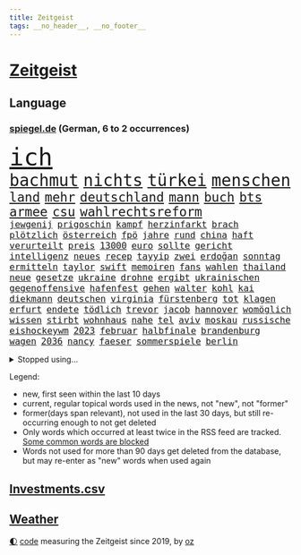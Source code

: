 ```yaml
---
title: Zeitgeist
tags: __no_header__, __no_footer__
---
```


# [Zeitgeist](https://oliz.io/zeitgeist/)

## Language

<h3><a href="https://www.spiegel.de" target="_blank">spiegel.de</a> (German, 6 to 2 occurrences)</h3>
<p style="font-family:monospace">
<span style="font-size:32pt"><a href="news_links.html#ich" class="current">ich</a></span>
<br>
<span style="font-size:22pt"><a href="news_links.html#bachmut" class="current">bachmut</a></span>
<span style="font-size:22pt"><a href="news_links.html#nichts" class="current">nichts</a></span>
<span style="font-size:22pt"><a href="news_links.html#türkei" class="current">türkei</a></span>
<span style="font-size:22pt"><a href="news_links.html#menschen" class="current">menschen</a></span>
<br>
<span style="font-size:17pt"><a href="news_links.html#land" class="current">land</a></span>
<span style="font-size:17pt"><a href="news_links.html#mehr" class="current">mehr</a></span>
<span style="font-size:17pt"><a href="news_links.html#deutschland" class="current">deutschland</a></span>
<span style="font-size:17pt"><a href="news_links.html#mann" class="current">mann</a></span>
<span style="font-size:17pt"><a href="news_links.html#buch" class="current">buch</a></span>
<span style="font-size:17pt"><a href="news_links.html#bts" class="new">bts</a></span>
<span style="font-size:17pt"><a href="news_links.html#armee" class="current">armee</a></span>
<span style="font-size:17pt"><a href="news_links.html#csu" class="current">csu</a></span>
<span style="font-size:17pt"><a href="news_links.html#wahlrechtsreform" class="current">wahlrechtsreform</a></span>
<br>
<span style="font-size:12pt"><a href="news_links.html#jewgenij" class="current">jewgenij</a></span>
<span style="font-size:12pt"><a href="news_links.html#prigoschin" class="current">prigoschin</a></span>
<span style="font-size:12pt"><a href="news_links.html#kampf" class="current">kampf</a></span>
<span style="font-size:12pt"><a href="news_links.html#herzinfarkt" class="new">herzinfarkt</a></span>
<span style="font-size:12pt"><a href="news_links.html#brach" class="current">brach</a></span>
<span style="font-size:12pt"><a href="news_links.html#plötzlich" class="current">plötzlich</a></span>
<span style="font-size:12pt"><a href="news_links.html#österreich" class="current">österreich</a></span>
<span style="font-size:12pt"><a href="news_links.html#fpö" class="current">fpö</a></span>
<span style="font-size:12pt"><a href="news_links.html#jahre" class="current">jahre</a></span>
<span style="font-size:12pt"><a href="news_links.html#rund" class="current">rund</a></span>
<span style="font-size:12pt"><a href="news_links.html#china" class="current">china</a></span>
<span style="font-size:12pt"><a href="news_links.html#haft" class="current">haft</a></span>
<span style="font-size:12pt"><a href="news_links.html#verurteilt" class="current">verurteilt</a></span>
<span style="font-size:12pt"><a href="news_links.html#preis" class="current">preis</a></span>
<span style="font-size:12pt"><a href="news_links.html#13000" class="current">13000</a></span>
<span style="font-size:12pt"><a href="news_links.html#euro" class="current">euro</a></span>
<span style="font-size:12pt"><a href="news_links.html#sollte" class="current">sollte</a></span>
<span style="font-size:12pt"><a href="news_links.html#gericht" class="current">gericht</a></span>
<span style="font-size:12pt"><a href="news_links.html#intelligenz" class="current">intelligenz</a></span>
<span style="font-size:12pt"><a href="news_links.html#neues" class="current">neues</a></span>
<span style="font-size:12pt"><a href="news_links.html#recep" class="current">recep</a></span>
<span style="font-size:12pt"><a href="news_links.html#tayyip" class="current">tayyip</a></span>
<span style="font-size:12pt"><a href="news_links.html#zwei" class="current">zwei</a></span>
<span style="font-size:12pt"><a href="news_links.html#erdoğan" class="current">erdoğan</a></span>
<span style="font-size:12pt"><a href="news_links.html#sonntag" class="current">sonntag</a></span>
<span style="font-size:12pt"><a href="news_links.html#ermitteln" class="current">ermitteln</a></span>
<span style="font-size:12pt"><a href="news_links.html#taylor" class="current">taylor</a></span>
<span style="font-size:12pt"><a href="news_links.html#swift" class="new">swift</a></span>
<span style="font-size:12pt"><a href="news_links.html#memoiren" class="new">memoiren</a></span>
<span style="font-size:12pt"><a href="news_links.html#fans" class="current">fans</a></span>
<span style="font-size:12pt"><a href="news_links.html#wahlen" class="current">wahlen</a></span>
<span style="font-size:12pt"><a href="news_links.html#thailand" class="current">thailand</a></span>
<span style="font-size:12pt"><a href="news_links.html#neue" class="current">neue</a></span>
<span style="font-size:12pt"><a href="news_links.html#gesetze" class="current">gesetze</a></span>
<span style="font-size:12pt"><a href="news_links.html#ukraine" class="current">ukraine</a></span>
<span style="font-size:12pt"><a href="news_links.html#drohne" class="current">drohne</a></span>
<span style="font-size:12pt"><a href="news_links.html#ergibt" class="current">ergibt</a></span>
<span style="font-size:12pt"><a href="news_links.html#ukrainischen" class="current">ukrainischen</a></span>
<span style="font-size:12pt"><a href="news_links.html#gegenoffensive" class="current">gegenoffensive</a></span>
<span style="font-size:12pt"><a href="news_links.html#hafenfest" class="new">hafenfest</a></span>
<span style="font-size:12pt"><a href="news_links.html#gehen" class="current">gehen</a></span>
<span style="font-size:12pt"><a href="news_links.html#walter" class="current">walter</a></span>
<span style="font-size:12pt"><a href="news_links.html#kohl" class="current">kohl</a></span>
<span style="font-size:12pt"><a href="news_links.html#kai" class="current">kai</a></span>
<span style="font-size:12pt"><a href="news_links.html#diekmann" class="new">diekmann</a></span>
<span style="font-size:12pt"><a href="news_links.html#deutschen" class="current">deutschen</a></span>
<span style="font-size:12pt"><a href="news_links.html#virginia" class="current">virginia</a></span>
<span style="font-size:12pt"><a href="news_links.html#fürstenberg" class="new">fürstenberg</a></span>
<span style="font-size:12pt"><a href="news_links.html#tot" class="current">tot</a></span>
<span style="font-size:12pt"><a href="news_links.html#klagen" class="current">klagen</a></span>
<span style="font-size:12pt"><a href="news_links.html#erfurt" class="current">erfurt</a></span>
<span style="font-size:12pt"><a href="news_links.html#endete" class="current">endete</a></span>
<span style="font-size:12pt"><a href="news_links.html#tödlich" class="current">tödlich</a></span>
<span style="font-size:12pt"><a href="news_links.html#trevor" class="new">trevor</a></span>
<span style="font-size:12pt"><a href="news_links.html#jacob" class="current">jacob</a></span>
<span style="font-size:12pt"><a href="news_links.html#hannover" class="current">hannover</a></span>
<span style="font-size:12pt"><a href="news_links.html#womöglich" class="current">womöglich</a></span>
<span style="font-size:12pt"><a href="news_links.html#wissen" class="current">wissen</a></span>
<span style="font-size:12pt"><a href="news_links.html#stirbt" class="current">stirbt</a></span>
<span style="font-size:12pt"><a href="news_links.html#wohnhaus" class="current">wohnhaus</a></span>
<span style="font-size:12pt"><a href="news_links.html#nahe" class="current">nahe</a></span>
<span style="font-size:12pt"><a href="news_links.html#tel" class="current">tel</a></span>
<span style="font-size:12pt"><a href="news_links.html#aviv" class="current">aviv</a></span>
<span style="font-size:12pt"><a href="news_links.html#moskau" class="current">moskau</a></span>
<span style="font-size:12pt"><a href="news_links.html#russische" class="current">russische</a></span>
<span style="font-size:12pt"><a href="news_links.html#eishockeywm" class="new">eishockeywm</a></span>
<span style="font-size:12pt"><a href="news_links.html#2023" class="current">2023</a></span>
<span style="font-size:12pt"><a href="news_links.html#februar" class="current">februar</a></span>
<span style="font-size:12pt"><a href="news_links.html#halbfinale" class="current">halbfinale</a></span>
<span style="font-size:12pt"><a href="news_links.html#brandenburg" class="current">brandenburg</a></span>
<span style="font-size:12pt"><a href="news_links.html#wagen" class="current">wagen</a></span>
<span style="font-size:12pt"><a href="news_links.html#2036" class="new">2036</a></span>
<span style="font-size:12pt"><a href="news_links.html#nancy" class="current">nancy</a></span>
<span style="font-size:12pt"><a href="news_links.html#faeser" class="current">faeser</a></span>
<span style="font-size:12pt"><a href="news_links.html#sommerspiele" class="current">sommerspiele</a></span>
<span style="font-size:12pt"><a href="news_links.html#berlin" class="current">berlin</a></span>
</p>
<details>
<summary>Stopped using...</summary>
<p class="former" style="font-size:12pt">
asche(932) einiges(932) geboten(932) israelischen(932) myanmar(932) helfer(931) her(931) wehrt(931) abgeordneten(930) freundin(930) gezogen(930) guter(930) israelische(930) november(930) registriert(930) bernd(929) bewerber(929) erhebt(929) golf(929) rückschlag(929) stiftung(929) warentest(929) öfter(929) benzin(928) daniel(928) entscheidungen(928) freien(928) freiheit(928) la(928) mannes(928) strand(928) unabhängige(928) erholung(927) feier(927) metern(927) radikal(927) becker(926) falls(926) fielen(926) konfrontiert(926) paul(926) schlechten(926) smith(926) zuerst(926) atmosphäre(925) fließt(925) gastgeber(925) passen(925) super(925) zoo(925) badenwürttemberg(924) denkt(924) doppelt(924) entdecken(924) entlastet(924) flick(924) führerschein(924) generalsekretär(924) hansi(924) maß(924) metropole(924) vollständig(924) athleten(923) beteiligten(923) bilden(923) durchsetzen(923) gestoßen(923) hieß(923) schwangere(923) streng(923) 50000(922) anschläge(922) gelegt(922) jüngeren(922) kölner(922) lewandowski(922) manuel(922) netzwerk(922) 96(921) erklärte(921) pocht(921) tieren(921) unrecht(921) videobotschaft(921) atem(920) eng(920) kommission(920) rapper(920) vergessen(920) wälder(920) debüt(919) geflogen(919) langfristig(919) chefin(918) träumen(918) beziehungen(917) durchsuchungen(917) konjunktur(917) ungarns(917) finanzieren(916) globale(916) rafael(916) erkrankt(915) gesehen(915) irak(915) kinos(915) debatten(914) demokratische(914) ausgeliefert(913) entwickeln(913) polnische(913) crash(912) digitalen(912) hotels(912) 10(911) begriff(911) rückzug(910) herz(909) lücke(909) schlimmste(909) stieg(909) pkw(908) ringen(908) voraussetzungen(908) bäume(907) nase(907) raumstation(904) staffel(903) todesopfer(903) enorme(901) leider(901) reduzieren(901) gesundheitsministerium(900) nationalen(899) stört(898) hängen(897) begrüßt(896) unterdessen(896) benötigen(895) uhaft(895) empfehlung(894) geborgen(893) kindheit(893) zuspruch(891) afrikas(890) abgeschlossen(888) provoziert(888) finanzielle(887) kongress(884) grüner(883) herausforderungen(876) sprit(874) johannes(870) heizen(869) vereins(867) coronaimpfung(860) billiger(856) ausweg(853) heidelberg(845) fotografiert(817) anna(816) expräsidenten(801) happy(768) gregor(758) lahm(757) bewirbt(753) blut(749) mitverantwortlich(740) westlichen(735) tennisstar(693) fehlte(680) benzinpreise(676) inflationsrate(670) wenigsten(667) ohnehin(654) bundesanwaltschaft(653) norwegische(651) polnischen(631) dörfer(627) nicole(624) unterdrückung(623) expertin(622) kameras(622) drehte(605) verstecken(601) angestellten(595) milch(590) bestätigte(589) integration(587) gewandt(586) tiger(582) offene(581) radikalen(574) anton(573) abhängigkeit(568) schränkt(568) basketballstar(564) hofreiter(558) einschätzungen(555) beider(551) parlamentarier(550) stern(548) 74(546) stadtteil(532) versuche(530) netflixserie(526) gestiegene(517) zehnjähriger(516) laura(515) lebenslang(515) martina(514) museen(512) aussetzen(500) erschwert(485) kanzlers(482) propaganda(481) getäuscht(479) nadal(478) weiten(477) wolf(477) audi(473) vorbereiten(470) verringern(467) trockenheit(466) untergang(466) großbrand(463) spielern(463) dj(460) sankt(460) zählte(458) spaltung(457) 49(450) krankheiten(448) brüder(439) premierministerin(439) mut(437) bejubelt(435) schlacht(435) unwetter(432) benötigt(430) fähigkeiten(430) 40000(427) torwart(427) bill(426) motiven(422) air(420) bezahlung(418) ausstattung(413) unsicher(413) drohten(412) stabil(412) bomben(411) südamerika(410) spiegelbildungsnewsletter(406) fünften(404) hochrangigen(401) hochschule(401) zugriff(401) drücken(399) finnische(398) zugegeben(395) günstige(394) herzen(394) hochrangige(394) tyson(392) hahn(391) dicke(389) königsklasse(388) niedersächsischen(388) starkes(388) natobeitritt(386) 48(381) ausfall(377) vorgeschichte(376) weichen(376) drohe(375) vorfalls(374) haare(371) diplomat(370) weitermachen(368) aufeinander(358) dahin(358) verzichtete(352) kippt(351) verdrängen(348) begnadigung(344) isoliert(344) ancelotti(343) viral(343) unterlagen(341) andy(338) mordfall(336) exuspräsident(335) reporterin(335) außergewöhnlichen(333) kandidat(329) libanon(328) ausgezahlt(325) 22jähriger(323) übung(322) geschrumpft(319) identifizieren(318) idol(318) 54(316) offensichtlich(314) terrororganisation(308) älter(306) bekämpft(304) polizeibeamte(303) christina(301) jagt(301) geprüft(300) wirksamkeit(300) wozu(300) umkämpfte(297) demenz(296) bleibe(295) klarheit(293) batterien(292) schulschließungen(292) zuhause(289) eigenheim(288) atomkraftwerken(287) erdbeben(285) fassungslos(285) lebensgefährte(284) verletzen(283) usmilitär(281) formen(280) expertinnen(279) denys(278) negative(278) verbrauch(278) lagen(275) glänzen(272) toilette(272) innenstadt(271) korrekt(270) dankbar(269) abitur(267) antony(267) brandt(267) kilowattstunde(261) aufbau(258) giorgia(258) meloni(258) pornografie(258) schied(258) manipulation(257) führten(256) psychischen(255) notwendig(252) professor(250) kriminalpolizei(249) perfekt(249) europameisterschaft(248) amerikanischer(247) aufgewachsen(247) intensiver(243) club(241) aufzugeben(240) ermordete(239) träumt(237) gendern(236) künstlich(235) echt(233) patzte(232) angriffskriegs(231) gesünder(229) kita(229) luftangriff(227) gerechtfertigt(225) unbeantwortet(225) bewusstlos(223) strategen(223) täterin(223) dunkle(222) luftverteidigungssystem(219) toren(218) ökosystem(218) sohnes(215) stemmen(215) bulgarien(211) rutscht(211) exoplaneten(208) stärkere(207) astronauten(206) fabrik(206) illegales(206) lissabon(206) nachweisen(206) einsamkeit(205) rückschlägen(205) bedeutende(203) höheren(203) vernunft(202) information(201) staatsanwalt(201) pentagon(200) schokolade(200) jauch(199) verkehrsbetriebe(199) pakete(197) sauber(197) verhältnissen(196) noah(193) faschistischen(192) strategischen(192) verurteilten(192) schauplatz(191) bundesstraße(190) einkauf(189) deckel(186) fdpfinanzminister(185) abgefeuert(184) forschung(184) komponiert(183) schönste(183) baupreise(182) erziehung(182) kohleausstieg(182) litten(182) mama(182) vergibt(182) beerdigt(181) chaotische(181) tiefpunkt(181) beruhigt(180) satelliten(180) weltall(178) bedrohungen(177) galeria(176) höchst(176) karstadt(176) kaufhof(176) konstantin(175) rekordpreis(174) nächtlichen(171) rückendeckung(171) eigenverantwortung(170) rasanten(170) auswanderer(169) fassungslosigkeit(168) ulm(168) ruinen(167) zubereitet(167) begehrt(166) beantworten(165) knie(163) spielzeug(163) bahnt(162) petersplatz(161) gesperrte(160) geheim(159) warfen(159) pistole(158) comedy(157) foxconn(156) standorten(156) bengvir(154) episode(154) gitarrist(154) taschenlampe(154) topform(154) wahlniederlage(154) johnny(153) überlebende(153) liberale(152) privatjets(152) süß(152) itamar(151) abzusichern(150) freiheitsstrafen(150) spielraum(150) rätselhaften(149) straßenblockaden(149) hirn(148) netanyahus(147) enttäuschenden(146) ibizaaffäre(146) fenster(145) verzeihen(145) bestellungen(144) holmes(143) journalistinnen(143) siegfried(143) unfalls(143) augenzeuge(142) bewaffnet(142) frischer(142) wegfallen(142) umstürzende(141) petersburg(140) erkenntnis(139) tanzen(139) forderten(138) inhaftierter(138) leiten(138) flogen(137) glimpflich(137) melbourne(137) rheinland(137) nico(136) polizeiwache(136) steigerung(136) kanäle(135) marcel(135) saudiarabische(135) son(135) ständigen(135) bangladesch(134) duda(134) jüdisches(134) geringen(133) heiraten(133) mancher(133) trauern(133) asylbewerber(132) begleitung(132) gleichaltriger(132) mächtige(132) symbolik(132) ausgerückt(131) getränke(131) kiewer(131) israelischer(130) plündern(130) tauchte(130) verschütteten(130) verwendet(130) sicherheitsexperte(128) 71(127) exportieren(127) kaution(127) kinderzimmer(127) anwendung(126) tvexperte(126) wiener(126) salvador(125) steine(125) ewige(124) gläubige(124) kostenlos(124) maier(124) praxen(124) streitigkeiten(124) harscher(123) natürlicher(122) pfarrer(122) luftraum(121) zusteller(121) rammt(120) zentimeter(120) labbadia(119) schulmädchen(119) streifzug(119) biathlon(118) community(118) jumbojet(118) eingestehen(117) renommierte(117) trotzt(117) 57jährige(116) akten(116) europe(116) modells(116) sportlern(116) erschienen(115) kongo(115) pokal(115) vertrieben(115) bisweilen(114) häftlinge(114) missglückter(114) 1994(113) abschalten(113) ewig(113) mehrjährige(113) strafverfolgung(113) abgeschlagen(112) erfolgsserie(112) eroberung(112) auschwitz(111) granate(111) neuendorf(111) zufriedener(111) bedrohlicher(110) fassen(110) friedensverhandlungen(110) daumen(109) entfremdung(109) geschwister(109) 18jähriger(107) akute(107) guardian(107) belarussischen(106) prozesse(106) stücke(106) gordon(104) hilfsorganisation(104) verbote(104) usvizepräsidentin(103) wohnort(103) lehre(102) mavericks(102) arktische(100) kirill(100) strände(100) warnmeldung(100) zeitplan(100) ausfindig(99) oberfranken(99) quarantänepflicht(99) brannten(98) ludwig(98) schichten(98) typen(98) djirsarai(97) ebikes(97) erprobt(97) junta(97) reihen(97) 230(96) bundespolitik(96) hauptfiguren(96) missouri(96) polizeiminister(96) ablauf(95) arbeitstag(95) elektrische(95) exuspräsidenten(95) führungsspieler(95) unbrauchbar(95) zirkus(95) bukarest(94) rivale(94) verschuldet(94) gaza(93) marie(93) getragen(92) minderjährig(92) schicht(92) verkehrssicherheit(92) luxuriösen(91) unglaubliche(91) wesentlich(91) anbaden(90) every(90) gewaltvorwürfe(90) nähert(90) rektor(90) repariert(90) revanchiert(90) vorcoronaniveau(90) zurückgelassen(90) dreizehn(89) gegenwehr(89) kinderreporterinnen(89) militärübungen(89) pferden(89) archäologie(88) erbost(88) hardliner(88) nürnberger(88) peinlichen(88) verkürzung(88) wasserstoff(88) webb(88) weltraumteleskop(88) zukommen(88) flugscham(87) herbei(87) siebenjährige(87) versprochenen(87) hoffe(86) lichtet(86) reemtsma(86) spende(86) verkehrsunfall(86) virgin(86) autofahren(85) di(85) kondo(85) milizen(85) nada(85) verschlechtere(85) zahlreicher(85) zurückholen(85) event(84) gärtnerei(84) mcdonald’s(84) uran(84) zurückliegenden(84) anprangern(83) boten(83) getötete(83) soja(83) verschleppt(83) widersprüchliche(83) beruht(82) bundeswehrübung(82) führungswechsel(82) re(82) soße(82) streamer(82) unverhältnismäßige(82) belastend(81) bürokratie(81) dsds(81) einstand(81) erbstücke(81) geldes(81) günstigen(81) lothar(81) nordamerika(81) schuldengrenze(81) steuersenkungen(81) 18jährige(80) 5000(80) aufgearbeitet(80) authentisch(80) baldigen(80) baumann(80) bremst(80) fleischkonsum(80) mychailo(80) sportwagen(80) vernetzt(80) zehnten(80) geflohener(79) heldin(79) km/h(79) paketzusteller(79) spritze(79) vorläufige(79) witwe(79) antidopingagentur(78) ausreichenden(78) janine(78) kennzeichnung(78) natomitglied(78) axt(77) evp(77) kilometern(77) biathlonolympiasiegerin(76) bildet(76) gleiche(76) immobilienbesitzer(76) ingenieur(76) kira(76) zahlungsausfall(76) heiratsantrag(75) stoffe(75) zerrissen(75) drosselt(74) gestiegener(74) hänge(74) leide(74) schlugen(74) sportvorstand(74) verbreiteten(74) zögern(74) distanzierung(73) elektrisiert(73) exvizepräsidenten(73) mehrtägiger(73) niedlich(73) sprachen(73) teilgenommen(73) ticken(73) fußballbundesligist(72) neunjährigen(72) ringe(72) tarifrunde(72) ampelstreit(71) arg(71) konstanz(71) milliardensumme(71) allergiker(70) bewältigung(70) dom(70) gesetzlich(70) hafencity(70) kyle(70) milliardärs(70) umfassenden(70) üblicherweise(70) 13jährigen(69) attentaten(69) auslandsreise(69) entführte(69) hantieren(69) maximilian(69) montparnasse(69) raubkatzen(69) rechtfertigen(69) scholz’(69) verschleppte(69) delfine(68) neugeborene(68) weh(68) ablaufen(67) feministische(67) limousine(67) nordirland(67) kürzere(66) loswerden(66) 130(65) belustigung(65) cuxhaven(65) erzwungenen(65) proteine(65) präsidentschaftskandidat(65) rabe(65) robertson(65) unterbinden(65) geschmiedet(64) gestreckt(64) journalistenvereinigung(64) kursiert(64) usmusiker(64) warenhauskette(64) disney+(63) dumm(63) einheimischen(63) fett(63) gesprungen(63) lampard(63) offizier(63) fußverletzung(62) häfen(62) milliardendeal(62) spürbare(62) syrische(62) tingelte(62) 87jährige(61) heide(61) leisteten(61) pizza(61) police(61) staatsfonds(61) stockte(61) tanzverbot(61) tattoos(61) turbo(61) 2007(60) 2045(60) begannen(60) ewigkeit(60) geringere(60) hermann(60) instanz(60) irreführender(60) unterbrechung(60) verschnaufen(60) zugelegt(60) ausflug(59) dorfes(59) 16000(58) erdbebenopfer(58) ratlos(58) rohstoffen(58) zielen(58) 135000(57) wissenschaftlerin(57) albträumen(56) dfbsportgericht(56) ergebniskrise(56) karneval(56) reformiert(56) regatta(56) schicke(56) songwriter(56) unvorstellbar(56) wertvollen(56) bedecken(55) eklige(55) förderprogramm(55) kaiser(55) karotten(55) kommentatoren(55) parteichefs(55) sushi(55) sushiterror(55) tabubrüche(55) abrechnung(54) bezahlbar(54) entflechtung(54) löscharbeiten(54) mitgeprägt(54) schulmisere(54) stürzten(54) taxifahrer(54) vorlieben(54) eindrang(53) erhöhten(53) katja(53) komponist(53) rauchwolke(53) regulären(53) kahlschlag(52) leichenfund(52) neulich(52) tony(52) angegriffene(51) betrügerin(51) industrieverband(51) kehren(51) kuhmilch(51) nsverstrickungen(51) schwachsinn(51) sparflamme(51) verkleiden(51) wortgefecht(51) aufstiegsrennen(50) diesjährigen(50) glaube(50) k(50) tatverdacht(50) aufschluss(49) jon(49) laden(49) nadja(49) rahm(49) rotgrünrot(49) spitzenspiel(49) tatzeit(49) eimer(48) exgouverneur(48) gesundheitsschutz(48) mindestlohn(48) sexspielzeug(48) testamentsvollstrecker(48) thiele(48) wahlkampfauftakt(48) arabisch(47) arbeitsgericht(47) auslassen(47) championsleagueduell(47) elfjährige(47) fehlverhaltens(47) härtefallkommission(47) neid(47) pham(47) phi(47) verhandlungstisch(47) 37jähriger(46) drittstaaten(46) ernüchterung(46) gestreikt(46) linkenpolitikerin(46) nass(46) natriumionenakkus(46) politikwissenschaftlerin(46) überfallen(46) 54jährigen(45) bedürftigen(45) friedensaktivisten(45) hamilton(45) lewis(45) reportage(45) schwerverbrecher(45) sky(45) sondieren(45) corinna(44) einigte(44) gegenverkehr(44) nazizeit(44) oxford(44) podoljak(44) sechsstellige(44) studiert(44) syrischer(44) tierarten(44) topspiel(44) traditionsreiche(44) verlängerten(44) drangsaliert(43) ermordeter(43) grafikanalyse(43) schwangerschaftsabbruch(43) unterwandern(43) unvermeidlich(43) aroma(42) bronzezeit(42) eingeständnis(42) frisst(42) alligator(41) belfast(41) badenbaden(40) dealen(40) italienischer(40) kardashian(40) kipping(40) küsten(40) lutsch(40) luxusjachten(40) mythen(40) ostseestrand(40) priorität(40) unbedenklich(40) unzureichender(40) aktie(39) dachten(39) durchspielen(39) gesprächen(39) name(39) preisbremse(39) succession(39) jugend(38) beschränken(37) laborpanne(37) polnischer(37) schlechtem(37) wuhan(37) abba(36) betrachtet(36) dominator(36) königsetappe(36) offizieller(36) behinderungen(35) filip(35) haustiere(35) natomitgliedschaft(35) pedelec(35) umgangen(35) verbrennermotoren(35) weiterentwicklung(35) ätzt(35) 140000(34) gummibärchen(34) koalitionsverhandlungen(34) ligt(34) matthijs(34) moderierte(34) anrückte(33) county(33) einkreisung(33) medieninteresse(33) nächster(33) rücklagen(33) verbrennungsmotors(33) zurückgeholt(33) christlichen(32) heulen(32) parlamentswahlen(32) präsidentschafts(32) zeilen(32) 103(31) besou(31) boykott(31) entrümpeln(31) hussain(31) hülkenberg(31) optionen(31) ostseepipelines(31) pis(31) schockwellen(31) sicherheitsrat(31) urteilte(31) zurückgegeben(31) frisierte(30) hohenzollern(30) kanye(30) strategien(30) gibney(29) hommage(29) unklare(29) unsinn(29) vorstellt(29) angebracht(28) aschewolke(28) detailliert(28) erfasste(28) hasse(28) parlamentswahl(28) spuckt(28) verursachte(28) wüteten(28) aufsichtsbehörden(27) bestandskunden(27) brühl(27) freddy(27) gewehr(27) mitnehmen(27) therapeuten(27) hunt(26) konsumenten(26) strafmündigkeit(26) ölheizungen(26) ausgestoßen(25) entwickelte(25) idealen(25) milliardenprogramm(25) parteichefin(25) rechnungen(25) religiöse(25) rohstoffe(25) ausweitet(24) beleg(24) bestandsaufnahme(24) credo(24) obduktion(24) verkleinern(24) christentum(23) geflüchtet(23) gesundheitsdienst(23) kompetenzen(23) bildungssystem(22) friedensgespräche(22) kondom(22) krankenversicherung(22) laptop(22) marseille(22) maul(22) psychiatrische(22) angeschlagene(21) fahndungserfolg(21) gefangen(21) göppingen(21) hinderte(21) höhenflug(21) neonazis(21) pu(21) riesiger(21) sackgasse(21) ideale(20) leak(20) reiseziel(20) rollstuhl(20) übergriffig(20) größtenteils(19) bereut(18) chinapolitik(18) geleakten(18) urban(18) vorhat(18) erdöl(17) goldpreis(17) erstaunlich(16) famos(16) fehlern(16) mädchens(16) rechtsstaat(16) cs(15) grandiose(15) noten(15) signale(15) datum(14) einkaufszentren(14) geprägten(14) gewichtsverlust(14) gewusst(14) konservativem(14) schusswaffenattacke(14) 1974(13) abflug(13) boxberg(13) iocempfehlung(13) konsole(13) mcconnell(13) milliardengeschäft(13) mitch(13) ostersonntag(13) predigt(13) zugeschanzt(13) geburtshelfer(12) klempner(12) primär(12) strafrechts(12) astronaut(11) bijan(11) heilpraktiker(11) konfrontationskurs(11) konzentrieren(11) tennisbund(11) tornado(11)
</p>
</details>
<p>Legend:
<ul>
<li><span class="new">new</span>, first seen within the last 10 days</li>
<li><span class="current">current</span>, regular topical words used in the news, not "new", not "former"</li>
<li><span class="former">former(days span relevant)</span>, not used in the last 30 days, but still re-occurring enough to not get deleted</li>
<li>Only words which occurred at least twice in the RSS feed are tracked. <a href="language/filters.py">Some common words are blocked</a></li>
<li>Words not used for more than 90 days get deleted from the database, but may re-enter as "new" words when used again</li>
</ul>
</p>

## [Investments](investments.html)[.csv](investments.csv)

## [Weather](weather.html)

<footer>
<a href="javascript:toggleTheme()" class="nav">🌓</a>
<a href="https://github.com/ooz/zeitgeist">code</a> measuring the Zeitgeist since 2019, by <a href="https://oliz.io">oz</a>
</footer>
